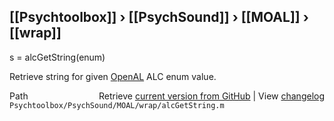 ## [[Psychtoolbox]] &#8250; [[PsychSound]] &#8250; [[MOAL]] &#8250; [[wrap]]

s = alcGetString(enum)  
  
Retrieve string for given [OpenAL](OpenAL) ALC enum value.  
  




<div class="code_header" style="text-align:right;">
  <span style="float:left;">Path&nbsp;&nbsp;</span> <span class="counter">Retrieve <a href=
  "https://raw.github.com/Psychtoolbox-3/Psychtoolbox-3/beta/Psychtoolbox/PsychSound/MOAL/wrap/alcGetString.m">current version from GitHub</a> | View <a href=
  "https://github.com/Psychtoolbox-3/Psychtoolbox-3/commits/beta/Psychtoolbox/PsychSound/MOAL/wrap/alcGetString.m">changelog</a></span>
</div>
<div class="code">
  <code>Psychtoolbox/PsychSound/MOAL/wrap/alcGetString.m</code>
</div>

